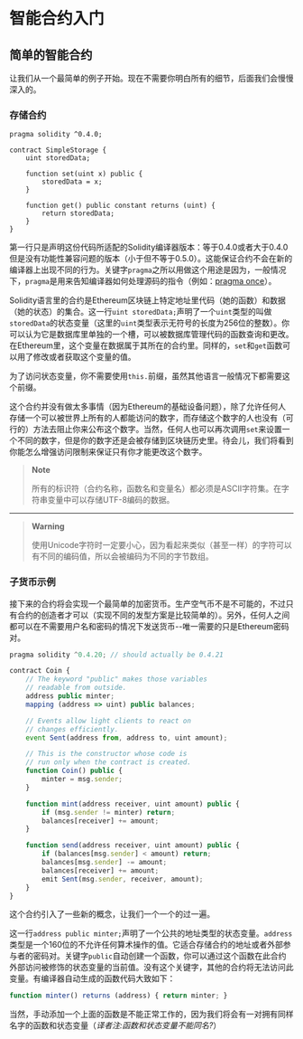 # 智能合约入门

## 简单的智能合约

让我们从一个最简单的例子开始。现在不需要你明白所有的细节，后面我们会慢慢深入的。

### 存储合约

```solidity
pragma solidity ^0.4.0;

contract SimpleStorage {
    uint storedData;

    function set(uint x) public {
        storedData = x;
    }

    function get() public constant returns (uint) {
        return storedData;
    }
}
```

第一行只是声明这份代码所适配的Solidity编译器版本：等于0.4.0或者大于0.4.0但是没有功能性兼容问题的版本（小于但不等于0.5.0）。这能保证合约不会在新的编译器上出现不同的行为。关键字`pragma`之所以用做这个用途是因为，一般情况下，`pragma`是用来告知编译器如何处理源码的指令（例如：[pragma once](https://en.wikipedia.org/wiki/Pragma_once)）。

Solidity语言里的合约是Ethereum区块链上特定地址里代码（她的函数）和数据（她的状态）的集合。这一行`uint storedData;`声明了一个`uint`类型的叫做`storedData`的状态变量（这里的`uint`类型表示无符号的长度为256位的整数）。你可以认为它是数据库里单独的一个槽，可以被数据库管理代码的函数查询和更改。在Ethereum里，这个变量在数据属于其所在的合约里。同样的，`set`和`get`函数可以用了修改或者获取这个变量的值。

为了访问状态变量，你不需要使用`this.`前缀，虽然其他语言一般情况下都需要这个前缀。

这个合约并没有做太多事情（因为Ethereum的基础设备问题），除了允许任何人存储一个可以被世界上所有的人都能访问的数字，而存储这个数字的人也没有（可行的）方法去阻止你来公布这个数字。当然，任何人也可以再次调用`set`来设置一个不同的数字，但是你的数字还是会被存储到区块链历史里。待会儿，我们将看到你能怎么增强访问限制来保证只有你才能更改这个数字。

> **Note**
> 
> 所有的标识符（合约名称，函数名和变量名）都必须是ASCII字符集。在字符串变量中可以存储UTF-8编码的数据。

---

> **Warning**
> 
> 使用Unicode字符时一定要小心，因为看起来类似（甚至一样）的字符可以有不同的编码值，所以会被编码为不同的字节数组。

### 子货币示例

接下来的合约将会实现一个最简单的加密货币。生产空气币不是不可能的，不过只有合约的创造者才可以（实现不同的发型方案是比较简单的）。另外，任何人之间都可以在不需要用户名和密码的情况下发送货币--唯一需要的只是Ethereum密码对。

```js
pragma solidity ^0.4.20; // should actually be 0.4.21

contract Coin {
    // The keyword "public" makes those variables
    // readable from outside.
    address public minter;
    mapping (address => uint) public balances;

    // Events allow light clients to react on
    // changes efficiently.
    event Sent(address from, address to, uint amount);

    // This is the constructor whose code is
    // run only when the contract is created.
    function Coin() public {
        minter = msg.sender;
    }

    function mint(address receiver, uint amount) public {
        if (msg.sender != minter) return;
        balances[receiver] += amount;
    }

    function send(address receiver, uint amount) public {
        if (balances[msg.sender] < amount) return;
        balances[msg.sender] -= amount;
        balances[receiver] += amount;
        emit Sent(msg.sender, receiver, amount);
    }
}
```

这个合约引入了一些新的概念，让我们一个一个的过一遍。

这一行`address public minter;`声明了一个公共的地址类型的状态变量。`address`类型是一个160位的不允许任何算术操作的值。它适合存储合约的地址或者外部参与者的密码对。关键字`public`自动创建一个函数，你可以通过这个函数在此合约外部访问被修饰的状态变量的当前值。没有这个关键字，其他的合约将无法访问此变量。有编译器自动生成的函数代码大致如下：

```js
function minter() returns (address) { return minter; }
```

当然，手动添加一个上面的函数是不能正常工作的，因为我们将会有一对拥有同样名字的函数和状态变量（*译者注:函数和状态变量不能同名?*）


